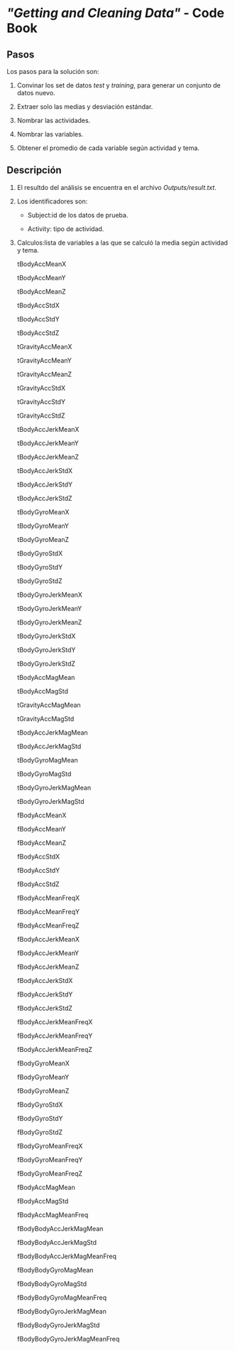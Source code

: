 # *"Getting and Cleaning Data"* - Code Book

## Pasos

Los pasos para la solución son:

1. Convinar los set de datos *test* y *training*, para generar un conjunto de datos nuevo. 
2. Extraer solo las medias y desviación estándar.

3. Nombrar las actividades.

4. Nombrar las variables.

5. Obtener el promedio de cada variable según actividad y tema.


## Descripción

1. El resultdo del análisis se encuentra en el archivo *Outputs/result.txt*.

2. Los identificadores son:
  
    - Subject:id de los datos de prueba.
  
    - Activity: tipo de actividad.

3. Calculos:lista de variables a las que se calculó la media según actividad y tema.

    tBodyAccMeanX
    
    tBodyAccMeanY
    
    tBodyAccMeanZ
    
    tBodyAccStdX
    
    tBodyAccStdY
    
    tBodyAccStdZ
    
    tGravityAccMeanX
    
    tGravityAccMeanY
    
    tGravityAccMeanZ
    
    tGravityAccStdX
    
    tGravityAccStdY
    
    tGravityAccStdZ
    
    tBodyAccJerkMeanX
    
    tBodyAccJerkMeanY
    
    tBodyAccJerkMeanZ
    
    tBodyAccJerkStdX
    
    tBodyAccJerkStdY
    
    tBodyAccJerkStdZ
    
    tBodyGyroMeanX
    
    tBodyGyroMeanY
    
    tBodyGyroMeanZ
    
    tBodyGyroStdX
    
    tBodyGyroStdY
    
    tBodyGyroStdZ
    
    tBodyGyroJerkMeanX
    
    tBodyGyroJerkMeanY
    
    tBodyGyroJerkMeanZ
    
    tBodyGyroJerkStdX
    
    tBodyGyroJerkStdY
    
    tBodyGyroJerkStdZ
    
    tBodyAccMagMean
    
    tBodyAccMagStd
    
    tGravityAccMagMean
    
    tGravityAccMagStd
    
    tBodyAccJerkMagMean
    
    tBodyAccJerkMagStd
    
    tBodyGyroMagMean
    
    tBodyGyroMagStd
    
    tBodyGyroJerkMagMean
    
    tBodyGyroJerkMagStd
    
    fBodyAccMeanX
    
    fBodyAccMeanY
    
    fBodyAccMeanZ
    
    fBodyAccStdX
    
    fBodyAccStdY
    
    fBodyAccStdZ
    
    fBodyAccMeanFreqX
    
    fBodyAccMeanFreqY
    
    fBodyAccMeanFreqZ
    
    fBodyAccJerkMeanX
    
    fBodyAccJerkMeanY
    
    fBodyAccJerkMeanZ
    
    fBodyAccJerkStdX
    
    fBodyAccJerkStdY
    
    fBodyAccJerkStdZ
    
    fBodyAccJerkMeanFreqX
    
    fBodyAccJerkMeanFreqY
    
    fBodyAccJerkMeanFreqZ
    
    fBodyGyroMeanX
    
    fBodyGyroMeanY
    
    fBodyGyroMeanZ
    
    fBodyGyroStdX
    
    fBodyGyroStdY
    
    fBodyGyroStdZ
    
    fBodyGyroMeanFreqX
    
    fBodyGyroMeanFreqY
    
    fBodyGyroMeanFreqZ
    
    fBodyAccMagMean
    
    fBodyAccMagStd
    
    fBodyAccMagMeanFreq
    
    fBodyBodyAccJerkMagMean
    
    fBodyBodyAccJerkMagStd
    
    fBodyBodyAccJerkMagMeanFreq
    
    fBodyBodyGyroMagMean
    
    fBodyBodyGyroMagStd
    
    fBodyBodyGyroMagMeanFreq
    
    fBodyBodyGyroJerkMagMean
    
    fBodyBodyGyroJerkMagStd
    
    fBodyBodyGyroJerkMagMeanFreq
